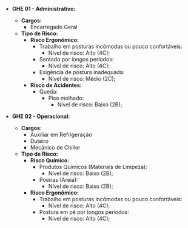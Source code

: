 - **GHE 01 - Administrativo:**
  - **Cargos:**
    - Encarregado Geral
  - **Tipo de Risco:**
    - **Risco Ergonômico:**
      - Trabalho em posturas incômodas ou pouco confortáveis:
        - Nível de risco: Alto (4C);
      - Sentado por longos períodos:
        - Nível de risco: Alto (4C);
      - Exigência de postura inadequada:
        - Nível de risco: Médio (2C);
    - **Risco de Acidentes:**
      - Queda:
        - Piso molhado:
          - Nível de risco: Baixo (2B);
  
- **GHE 02 - Operacional:**
  - **Cargos:**
    - Auxiliar em Refrigeração
    - Duteiro
    - Mecânico de Chiller
  - **Tipo de Risco:**
    - **Risco Químico:**
      - Produtos Químicos (Materiais de Limpeza):
        - Nível de risco: Baixo (2B);
      - Poeiras (Areia):
        - Nível de risco: Baixo (2B);
    - **Risco Ergonômico:**
      - Trabalho em posturas incômodas ou pouco confortáveis:
        - Nível de risco: Alto (4C);
      - Postura em pé por longos períodos:
        - Nível de risco: Alto (4C);